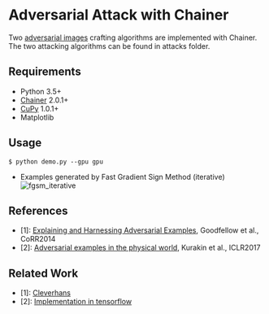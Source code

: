 # Adversarial Attack with Chainer

Two [adversarial images](https://arxiv.org/abs/1312.6199) crafting algorithms are implemented with Chainer.
The two attacking algorithms can be found in attacks folder.

## Requirements

- Python 3.5+
- [Chainer](https://github.com/pfnet/chainer) 2.0.1+
- [CuPy](https://github.com/cupy/cupy) 1.0.1+
- Matplotlib

## Usage

```
$ python demo.py --gpu gpu
```

- Examples generated by Fast Gradient Sign Method (iterative)
![fgsm_iterative](example_fgsm_iterative.png)


## References
- [1]: [Explaining and Harnessing Adversarial Examples](https://arxiv.org/abs/1412.6572), Goodfellow et al., CoRR2014
- [2]: [Adversarial examples in the physical world](https://arxiv.org/abs/1607.02533), Kurakin et al., ICLR2017

## Related Work
- [1]: [Cleverhans ](https://github.com/tensorflow/cleverhans)
- [2]: [Implementation in tensorflow](https://github.com/gongzhitaao/tensorflow-adversarial)
